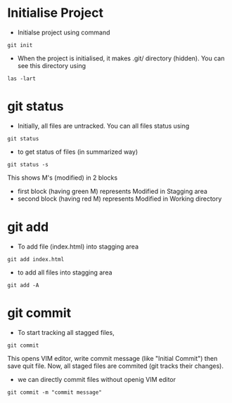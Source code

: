 # Initialise Project

- Initialse project using command
```
git init
```

- When the project is initialised, it makes .git/ directory (hidden). You can see this directory using
```
las -lart
```

# git status
- Initially, all files are untracked. You can all files status using
```
git status
```

- to get status of files (in summarized way)
```
git status -s
```
This shows M's (modified) in 2 blocks
- first block (having green M) represents Modified in Stagging area
- second block (having red M) represents Modified in Working directory

# git add
- To add file (index.html) into stagging area
```
git add index.html
```

- to add all files into stagging area
```
git add -A
```

# git commit
- To start tracking all stagged files,
```
git commit
```

This opens VIM editor, write commit message (like "Initial Commit") then save quit file.
Now, all staged files are commited (git tracks their changes).

- we can directly commit files without openig VIM editor
```
git commit -m "commit message"
```